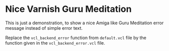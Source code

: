 # Nice Varnish Guru Meditation

This is just a demonstration, to show a nice Amiga like Guru Meditation error message instead of simple error text.

Replace the `vcl_backend_error` function from `default.vcl` file by the function given in the `vcl_backend_error.vcl` file.


